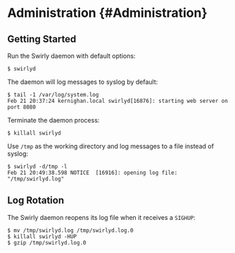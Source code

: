 Administration {#Administration}
==============

Getting Started
---------------

Run the Swirly daemon with default options:

    $ swirlyd

The daemon will log messages to syslog by default:

    $ tail -1 /var/log/system.log
    Feb 21 20:37:24 kernighan.local swirlyd[16876]: starting web server on port 8080

Terminate the daemon process:

    $ killall swirlyd

Use `/tmp` as the working directory and log messages to a file instead of syslog:

    $ swirlyd -d/tmp -l
    Feb 21 20:49:38.598 NOTICE  [16916]: opening log file: "/tmp/swirlyd.log"

Log Rotation
------------

The Swirly daemon reopens its log file when it receives a `SIGHUP`:

    $ mv /tmp/swirlyd.log /tmp/swirlyd.log.0
    $ killall swirlyd -HUP
    $ gzip /tmp/swirlyd.log.0
